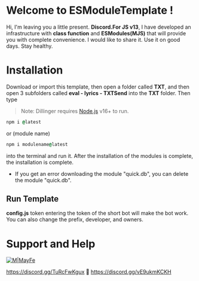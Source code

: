 # Welcome to ESModuleTemplate !

Hi, I'm leaving you a little present. **Discord.For JS v13**, I have developed an infrastructure with **class function** and **ESModules(MJS)** that will provide you with complete convenience. I would like to share it. Use it on good days. Stay healthy.

# Installation
Download or import this template, then open a folder called **TXT**, and then open 3 subfolders called **eval - lyrics - TXTSend** into the **TXT** folder. Then type 
> Note: Dillinger requires [Node.js](https://nodejs.org/) v16+ to run.
```j
npm i @latest
``` 
or  (module name)
```j
npm i modulename@latest
``` 
into the terminal and run it.
After the installation of the modules is complete, the installation is complete.

- If you get an error downloading the module "quick.db", you can delete the module "quick.db".

## Run Template

**config.js** token entering the token of the short bot will make the bot work. You can also change the prefix, developer, and owners.

# Support and Help

[![M|MayFe](https://cdn.discordapp.com/attachments/817825141051752498/870319476342661200/Layer_5_copy_2.png)](https://discord.com/users/402047297963294730)

https://discord.gg/TuRcFwKgux 🚨 https://discord.gg/vE9ukmKCKH
